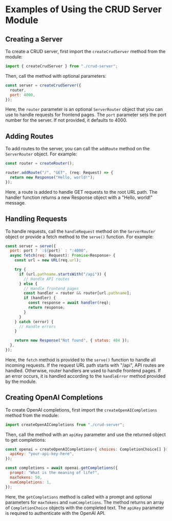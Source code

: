 # Examples of Using the CRUD Server Module

## Creating a Server

To create a CRUD server, first import the `createCrudServer` method from the module:

```javascript
import { createCrudServer } from "./crud-server";
```

Then, call the method with optional parameters:

```javascript
const server = createCrudServer({
  router,
  port: 4000,
});
```

Here, the `router` parameter is an optional `ServerRouter` object that you can use to handle requests for frontend pages. The `port` parameter sets the port number for the server. If not provided, it defaults to 4000.

## Adding Routes

To add routes to the server, you can call the `addRoute` method on the `ServerRouter` object. For example:

```javascript
const router = createRouter();

router.addRoute("/", "GET", (req: Request) => {
  return new Response("Hello, world!");
});
```

Here, a route is added to handle GET requests to the root URL path. The handler function returns a new Response object with a "Hello, world!" message.

## Handling Requests

To handle requests, call the `handleRequest` method on the `ServerRouter` object or provide a fetch method to the `serve()` function. For example:

```javascript
const server = serve({
  port: port ? `:${port}` : ":4000",
  async fetch(req: Request): Promise<Response> {
    const url = new URL(req.url);

    try {
      if (url.pathname.startsWith("/api")) {
        // Handle API routes
      } else {
        // Handle frontend pages
        const handler = router && router[url.pathname];
        if (handler) {
          const response = await handler(req);
          return response;
        }
      }
    } catch (error) {
      // Handle errors
    }

    return new Response("Not found", { status: 404 });
  },
});
```

Here, the `fetch` method is provided to the `serve()` function to handle all incoming requests. If the request URL path starts with "/api", API routes are handled. Otherwise, router handlers are used to handle frontend pages. If an error occurs, it is handled according to the `handleError` method provided by the module.

## Creating OpenAI Completions

To create OpenAI completions, first import the `createOpenAICompletions` method from the module:

```javascript
import createOpenAICompletions from "./crud-server";
```

Then, call the method with an `apiKey` parameter and use the returned object to get completions:

```javascript
const openai = createOpenAICompletions<{ choices: CompletionChoice[] }>({
  apiKey: "your-api-key-here",
});

const completions = await openai.getCompletions({
  prompt: "What is the meaning of life?",
  maxTokens: 50,
  numCompletions: 1,
});
```

Here, the `getCompletions` method is called with a prompt and optional parameters for `maxTokens` and `numCompletions`. The method returns an array of `CompletionChoice` objects with the completed text. The `apiKey` parameter is required to authenticate with the OpenAI API.